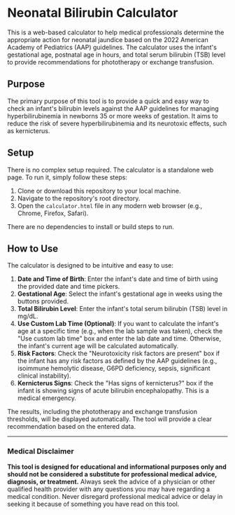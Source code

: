 # Neonatal Bilirubin Calculator

This is a web-based calculator to help medical professionals determine the appropriate action for neonatal jaundice based on the 2022 American Academy of Pediatrics (AAP) guidelines. The calculator uses the infant's gestational age, postnatal age in hours, and total serum bilirubin (TSB) level to provide recommendations for phototherapy or exchange transfusion.

## Purpose

The primary purpose of this tool is to provide a quick and easy way to check an infant's bilirubin levels against the AAP guidelines for managing hyperbilirubinemia in newborns 35 or more weeks of gestation. It aims to reduce the risk of severe hyperbilirubinemia and its neurotoxic effects, such as kernicterus.

## Setup

There is no complex setup required. The calculator is a standalone web page. To run it, simply follow these steps:

1.  Clone or download this repository to your local machine.
2.  Navigate to the repository's root directory.
3.  Open the `calculator.html` file in any modern web browser (e.g., Chrome, Firefox, Safari).

There are no dependencies to install or build steps to run.

## How to Use

The calculator is designed to be intuitive and easy to use:

1.  **Date and Time of Birth**: Enter the infant's date and time of birth using the provided date and time pickers.
2.  **Gestational Age**: Select the infant's gestational age in weeks using the buttons provided.
3.  **Total Bilirubin Level**: Enter the infant's total serum bilirubin (TSB) level in mg/dL.
4.  **Use Custom Lab Time (Optional)**: If you want to calculate the infant's age at a specific time (e.g., when the lab sample was taken), check the "Use custom lab time" box and enter the lab date and time. Otherwise, the infant's current age will be calculated automatically.
5.  **Risk Factors**: Check the "Neurotoxicity risk factors are present" box if the infant has any risk factors as defined by the AAP guidelines (e.g., isoimmune hemolytic disease, G6PD deficiency, sepsis, significant clinical instability).
6.  **Kernicterus Signs**: Check the "Has signs of kernicterus?" box if the infant is showing signs of acute bilirubin encephalopathy. This is a medical emergency.

The results, including the phototherapy and exchange transfusion thresholds, will be displayed automatically. The tool will provide a clear recommendation based on the entered data.

---

### Medical Disclaimer

**This tool is designed for educational and informational purposes only and should not be considered a substitute for professional medical advice, diagnosis, or treatment.** Always seek the advice of a physician or other qualified health provider with any questions you may have regarding a medical condition. Never disregard professional medical advice or delay in seeking it because of something you have read on this tool.